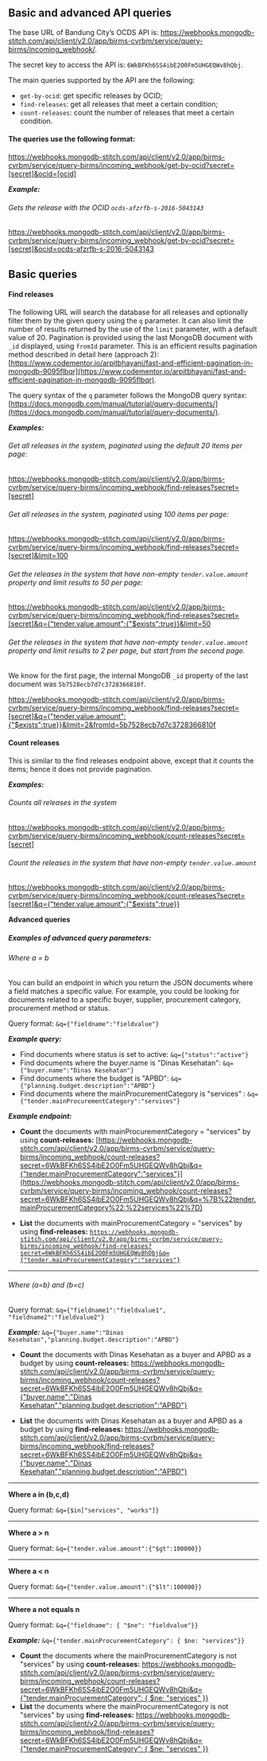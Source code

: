 ## Basic and advanced API queries

The base URL of Bandung City’s OCDS API is: https://webhooks.mongodb-stitch.com/api/client/v2.0/app/birms-cvrbm/service/query-birms/incoming_webhook/.

The secret key to access the API is: `6WkBFKh6SS4ibE2O0Fm5UHGEQWv8hQbj`.

The main queries supported by the API are the following:

-   `get-by-ocid`: get specific releases by OCID;
-   `find-releases`: get all releases that meet a certain condition;
-   `count-releases`: count the number of releases that meet a certain condition.

#### The queries use the following format:

https://webhooks.mongodb-stitch.com/api/client/v2.0/app/birms-cvrbm/service/query-birms/incoming_webhook/get-by-ocid?secret=[secret]&ocid=[ocid]

**_Example:_**

###### Gets the release with the OCID `ocds-afzrfb-s-2016-5043143`

https://webhooks.mongodb-stitch.com/api/client/v2.0/app/birms-cvrbm/service/query-birms/incoming_webhook/get-by-ocid?secret=[secret]&ocid=ocds-afzrfb-s-2016-5043143

## **Basic queries**

#### **Find releases**

The following URL will search the database for all releases and optionally filter them by the given query using the `q` parameter. It can also limit the number of results returned by the use of the `limit` parameter, with a default value of 20. Pagination is provided using the last MongoDB document with `_id`  displayed, using `fromId` parameter. This is an efficient results pagination method described in detail here (approach 2): [https://www.codementor.io/arpitbhayani/fast-and-efficient-pagination-in-mongodb-9095flbqr](https://www.codementor.io/arpitbhayani/fast-and-efficient-pagination-in-mongodb-9095flbqr).

The query syntax of the `q` parameter follows the MongoDB query syntax: [https://docs.mongodb.com/manual/tutorial/query-documents/](https://docs.mongodb.com/manual/tutorial/query-documents/).

**_Examples:_**

###### Get all releases in the system, paginated using the default 20 items per page:

https://webhooks.mongodb-stitch.com/api/client/v2.0/app/birms-cvrbm/service/query-birms/incoming_webhook/find-releases?secret=[secret]

###### Get all releases in the system, paginated using 100 items per page:

https://webhooks.mongodb-stitch.com/api/client/v2.0/app/birms-cvrbm/service/query-birms/incoming_webhook/find-releases?secret=[secret]&limit=100

###### Get the releases in the system that have non-empty `tender.value.amount`  property and limit results to 50 per page:

https://webhooks.mongodb-stitch.com/api/client/v2.0/app/birms-cvrbm/service/query-birms/incoming_webhook/find-releases?secret=[secret]&q={"tender.value.amount":{"$exists":true}}&limit=50

###### Get the releases in the system that have non-empty `tender.value.amount`  property and limit results to 2 per page, but start from the second page.

We know for the first page, the internal MongoDB `_id`  property of the last document was `5b7528ecb7d7c3728366810f`.

https://webhooks.mongodb-stitch.com/api/client/v2.0/app/birms-cvrbm/service/query-birms/incoming_webhook/find-releases?secret=[secret]&q={"tender.value.amount":{"$exists":true}}&limit=2&fromId=5b7528ecb7d7c3728366810f

#### **Count releases**

This is similar to the find releases endpoint above, except that it counts the items; hence it does not provide pagination.

**_Examples:_**

###### Counts all releases in the system

https://webhooks.mongodb-stitch.com/api/client/v2.0/app/birms-cvrbm/service/query-birms/incoming_webhook/count-releases?secret=[secret]

###### Count the releases in the system that have non-empty `tender.value.amount`

https://webhooks.mongodb-stitch.com/api/client/v2.0/app/birms-cvrbm/service/query-birms/incoming_webhook/count-releases?secret=[secret]&q={"tender.value.amount":{"$exists":true}}

**Advanced queries**

##### _Examples of advanced query parameters:_

###### Where a = b

You can build an endpoint in which you return the JSON documents where a field matches a specific value. For example, you could be looking for documents related to a specific buyer, supplier, procurement category, procurement method or status.

Query format: `&q={"fieldname":"fieldvalue"}`

**_Example query:_**

 -   Find documents where status is set to active: `&q={"status":"active"}`
 -   Find documents where the buyer.name is "Dinas Kesehatan": `&q={"buyer.name":"Dinas Kesehatan"}`
 -   Find documents where the budget is "APBD": `&q={"planning.budget.description":"APBD"}`
 -   Find documents where the mainProcurementCategory is "services" : `&q={"tender.mainProcurementCategory":"services"}`

**_Example endpoint:_**

 - **Count** the documents with mainProcurementCategory = "services" by using **count-releases:**
[https://webhooks.mongodb-stitch.com/api/client/v2.0/app/birms-cvrbm/service/query-birms/incoming_webhook/count-releases?secret=6WkBFKh6SS4ibE2O0Fm5UHGEQWv8hQbj&q={"tender.mainProcurementCategory":"services"}](https://webhooks.mongodb-stitch.com/api/client/v2.0/app/birms-cvrbm/service/query-birms/incoming_webhook/count-releases?secret=6WkBFKh6SS4ibE2O0Fm5UHGEQWv8hQbj&q=%7B%22tender.mainProcurementCategory%22:%22services%22%7D)

- **List** the documents with mainProcurementCategory = "services" by using **find-releases:**
[`https://webhooks.mongodb-stitch.com/api/client/v2.0/app/birms-cvrbm/service/query-birms/incoming_webhook/find-releases?secret=6WkBFKh6SS4ibE2O0Fm5UHGEQWv8hQbj&q={"tender.mainProcurementCategory":"services"}`](https://webhooks.mongodb-stitch.com/api/client/v2.0/app/birms-cvrbm/service/query-birms/incoming_webhook/find-releases?secret=6WkBFKh6SS4ibE2O0Fm5UHGEQWv8hQbj&q=%7B%22tender.mainProcurementCategory%22:%22services%22%7D)

----------

###### Where (a=b) and (b=c)

Query format: `&q={"fieldname1":"fieldvalue1", "fieldname2":"fieldvalue2"}`

**_Example:_**  `&q={"buyer.name":"Dinas Kesehatan","planning.budget.description":"APBD"}`

- **Count** the documents with Dinas Kesehatan as a buyer and APBD as a budget by using **count-releases:**
[https://webhooks.mongodb-stitch.com/api/client/v2.0/app/birms-cvrbm/service/query-birms/incoming_webhook/count-releases?secret=6WkBFKh6SS4ibE2O0Fm5UHGEQWv8hQbj&q={"buyer.name":"Dinas Kesehatan","planning.budget.description":"APBD"}](https://webhooks.mongodb-stitch.com/api/client/v2.0/app/birms-cvrbm/service/query-birms/incoming_webhook/count-releases?secret=6WkBFKh6SS4ibE2O0Fm5UHGEQWv8hQbj&q=%7B%22buyer.name%22:%22Dinas%20Kesehatan%22,%22planning.budget.description%22:%22APBD%22%7D)

- **List** the documents with Dinas Kesehatan as a buyer and APBD as a budget by using **find-releases:**
[https://webhooks.mongodb-stitch.com/api/client/v2.0/app/birms-cvrbm/service/query-birms/incoming_webhook/find-releases?secret=6WkBFKh6SS4ibE2O0Fm5UHGEQWv8hQbj&q={"buyer.name":"Dinas Kesehatan","planning.budget.description":"APBD"}](https://webhooks.mongodb-stitch.com/api/client/v2.0/app/birms-cvrbm/service/query-birms/incoming_webhook/find-releases?secret=6WkBFKh6SS4ibE2O0Fm5UHGEQWv8hQbj&q=%7B%22buyer.name%22:%22Dinas%20Kesehatan%22,%22planning.budget.description%22:%22APBD%22%7D)

----------

**Where a in (b,c,d)**

Query format: `&q={$in["services", "works"]}`

----------

**Where a > n**

Query format: `&q={"tender.value.amount":{"$gt":100000}}`

----------

**Where a < n**

Query format: `&q={"tender.value.amount":{"$lt":100000}}`

----------

**Where a not equals n**

Query format: `&q={"fieldname": { "$ne": "fieldvalue"}}`

**_Example:_**  `&q={"tender.mainProcurementCategory": { $ne: "services"}}`

- **Count** the documents where the mainProcurementCategory is not "services" by using **count-releases:**
[https://webhooks.mongodb-stitch.com/api/client/v2.0/app/birms-cvrbm/service/query-birms/incoming_webhook/count-releases?secret=6WkBFKh6SS4ibE2O0Fm5UHGEQWv8hQbj&q={"tender.mainProcurementCategory": { $ne: "services" }}]()
- **List** the documents where the mainProcurementCategory is not "services" by using **find-releases:**
[https://webhooks.mongodb-stitch.com/api/client/v2.0/app/birms-cvrbm/service/query-birms/incoming_webhook/find-releases?secret=6WkBFKh6SS4ibE2O0Fm5UHGEQWv8hQbj&q={"tender.mainProcurementCategory": { $ne: "services" }}]()